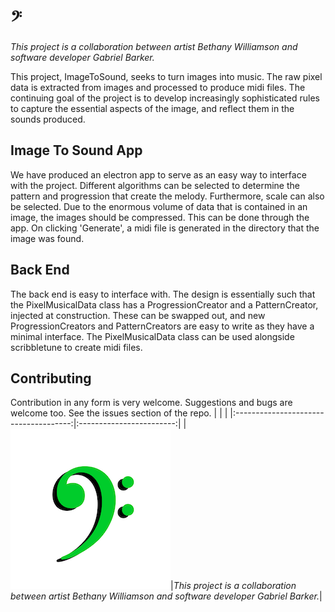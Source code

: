 # 𝄢

_This project is a collaboration between artist Bethany Williamson and software developer Gabriel Barker._

This project, ImageToSound, seeks to turn images into music. The raw pixel data is extracted from images and processed to produce midi files. The continuing goal of the project is to develop increasingly sophisticated rules to capture the essential aspects of the image, and reflect them in the sounds produced.

## Image To Sound App

We have produced an electron app to serve as an easy way to interface with the project. Different algorithms can be selected to determine the pattern and progression that create the melody. Furthermore, scale can also be selected. Due to the enormous volume of data that is contained in an image, the images should be compressed. This can be done through the app. On clicking 'Generate', a midi file is generated in the directory that the image was found.

## Back End

The back end is easy to interface with. The design is essentially such that the PixelMusicalData class has a ProgressionCreator and a PatternCreator, injected at construction. These can be swapped out, and new ProgressionCreators and PatternCreators are easy to write as they have a minimal interface. The PixelMusicalData class can be used alongside scribbletune to create midi files.

## Contributing

Contribution in any form is very welcome. Suggestions and bugs are welcome too. See the issues section of the repo.
| | |
|:-------------------------------------:|:------------------------:|
|![logo](ImageToSoundLogo2.png "Logo")|_This project is a collaboration between artist Bethany Williamson and software developer Gabriel Barker._|
